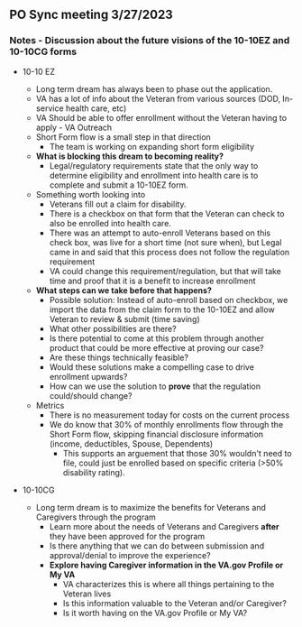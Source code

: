 ## PO Sync meeting 3/27/2023

### Notes - Discussion about the future visions of the 10-10EZ and 10-10CG forms
- 10-10 EZ
     - Long term dream has always been to phase out the application.
     - VA has a lot of info about the Veteran from various sources (DOD, In-service health care, etc)
     - VA Should be able to offer enrollment without the Veteran having to apply - VA Outreach
     - Short Form flow is a small step in that direction
          - The team is working on expanding short form eligibility
     - **What is blocking this dream to becoming reality?**
          - Legal/regulatory requirements state that the only way to determine eligibility and enrollment into health care is to complete and submit a 10-10EZ form.
     - Something worth looking into
          - Veterans fill out a claim for disability.
          - There is a checkbox on that form that the Veteran can check to also be enrolled into health care.
          - There was an attempt to auto-enroll Veterans based on this check box, was live for a short time (not sure when), but Legal came in and said that this process does not follow the regulation requirement
          - VA could change this requirement/regulation, but that will take time and proof that it is a benefit to increase enrollment
     - **What steps can we take before that happens?**
          - Possible solution: Instead of auto-enroll based on checkbox, we import the data from the claim form to the 10-10EZ and allow Veteran to review & submit (time saving)
          - What other possibilities are there?
          - Is there potential to come at this problem through another product that could be more effective at proving our case?
          - Are these things technically feasible?
          - Would these solutions make a compelling case to drive enrollment upwards?
          - How can we use the solution to **prove** that the regulation could/should change?
     - Metrics
          - There is no measurement today for costs on the current process
          - We do know that 30% of monthly enrollments flow through the Short Form flow, skipping financial disclosure information (income, deductibles, Spouse, Dependents)
               - This supports an arguement that those 30% wouldn't need to file, could just be enrolled based on specific criteria (>50% disability rating).


- 10-10CG
     - Long term dream is to maximize the benefits for Veterans and Caregivers through the program
          - Learn more about the needs of Veterans and Caregivers **after** they have been approved for the program
          - Is there anything that we can do between submission and approval/denial to improve the experience?
          - **Explore having Caregiver information in the VA.gov Profile or My VA**
               - VA characterizes this is where all things pertaining to the Veteran lives
               - Is this information valuable to the Veteran and/or Caregiver?
               - Is it worth having on the VA.gov Profile or My VA?





